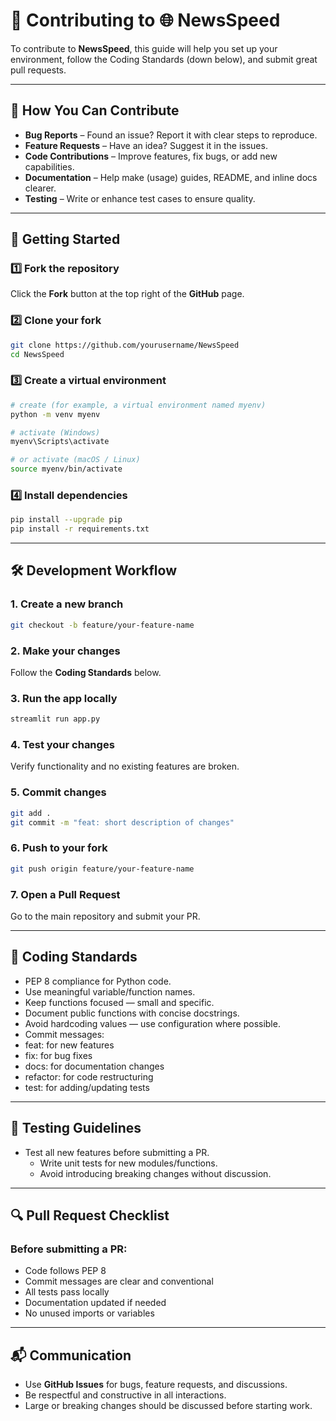 # 🤝 Contributing to 🌐 **NewsSpeed**

To contribute to **NewsSpeed**, this guide will help you set up your environment, follow the Coding Standards (down below), and submit great pull requests.

___

## 📌 How You Can Contribute

- **Bug Reports** – Found an issue? Report it with clear steps to reproduce.
- **Feature Requests** – Have an idea? Suggest it in the issues.
- **Code Contributions** – Improve features, fix bugs, or add new capabilities.
- **Documentation** – Help make (usage) guides, README, and inline docs clearer.
- **Testing** – Write or enhance test cases to ensure quality.

___

## 🚀 Getting Started

### 1️⃣ Fork the repository

Click the **Fork** button at the top right of the **GitHub** page.

### 2️⃣ Clone your fork
```bash
git clone https://github.com/yourusername/NewsSpeed
cd NewsSpeed
```
### 3️⃣ Create a virtual environment
```bash
# create (for example, a virtual environment named myenv)
python -m venv myenv

# activate (Windows)
myenv\Scripts\activate

# or activate (macOS / Linux)
source myenv/bin/activate
```
### 4️⃣ Install dependencies
```bash
pip install --upgrade pip
pip install -r requirements.txt
```

___

## 🛠 Development Workflow

### 1.	Create a new branch
```bash
git checkout -b feature/your-feature-name
```
### 2.	Make your changes
Follow the **Coding Standards** below.
### 3.	Run the app locally
```bash
streamlit run app.py
```
### 4.	Test your changes
Verify functionality and no existing features are broken.
### 5.	Commit changes
```bash
git add .
git commit -m "feat: short description of changes"
```
### 6.	Push to your fork
```bash
git push origin feature/your-feature-name
```
### 7. Open a Pull Request
Go to the main repository and submit your PR.

___

## 📏 Coding Standards

- PEP 8 compliance for Python code.
- Use meaningful variable/function names.
- Keep functions focused — small and specific.
- Document public functions with concise docstrings.
- Avoid hardcoding values — use configuration where possible.
- Commit messages:
- feat: for new features
- fix: for bug fixes
- docs: for documentation changes
- refactor: for code restructuring
- test: for adding/updating tests

___

## 🧪 Testing Guidelines

- Test all new features before submitting a PR.
	- Write unit tests for new modules/functions.
	- Avoid introducing breaking changes without discussion.

___

## 🔍 Pull Request Checklist

### Before submitting a PR:
- Code follows PEP 8
- Commit messages are clear and conventional
- All tests pass locally
- Documentation updated if needed
- No unused imports or variables

___

## 📬 Communication

- Use **GitHub Issues** for bugs, feature requests, and discussions.
- Be respectful and constructive in all interactions.
- Large or breaking changes should be discussed before starting work.
